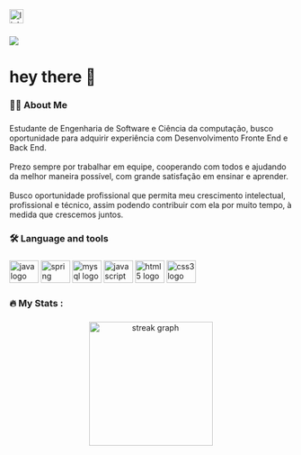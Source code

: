<div align="left">
  <a href="https://www.linkedin.com/in/herinelson/" target="_blank">
    <img src="https://img.shields.io/static/v1?message=LinkedIn&logo=linkedin&label=&color=0077B5&logoColor=white&labelColor=&style=for-the-badge" height="25" alt="linkedin logo"  />
  </a>
</div>

###

<div align="leftr">
  <img src="https://visitor-badge.laobi.icu/badge?page_id=Herinelson.Herinelson&"  />
</div>

###

<h1 align="left">hey there 👋</h1>

###

<h3 align="left">👩‍💻  About Me</h3>

###

<p align="left">Estudante de Engenharia de Software e Ciência da computação, busco oportunidade para adquirir experiência com Desenvolvimento Fronte End e Back End.<br><br>Prezo sempre por trabalhar em equipe, cooperando com todos e ajudando da melhor maneira possível, com grande satisfação em ensinar e aprender.<br><br>Busco oportunidade profissional que permita meu crescimento intelectual, profissional e técnico, assim podendo contribuir com ela por muito tempo, à medida que crescemos juntos.</p>

###

<h3 align="left">🛠 Language and tools</h3>

###

<div align="left">
  <img src="https://cdn.jsdelivr.net/gh/devicons/devicon/icons/java/java-original.svg" height="40" width="52" alt="java logo"  />
  <img src="https://cdn.jsdelivr.net/gh/devicons/devicon/icons/spring/spring-original.svg" height="40" width="52" alt="spring logo"  />
  <img src="https://cdn.jsdelivr.net/gh/devicons/devicon/icons/mysql/mysql-original.svg" height="40" width="52" alt="mysql logo"  />
  <img src="https://cdn.jsdelivr.net/gh/devicons/devicon/icons/javascript/javascript-original.svg" height="40" width="52" alt="javascript logo"  />
  <img src="https://cdn.jsdelivr.net/gh/devicons/devicon/icons/html5/html5-original.svg" height="40" width="52" alt="html5 logo"  />
  <img src="https://cdn.jsdelivr.net/gh/devicons/devicon/icons/css3/css3-original.svg" height="40" width="52" alt="css3 logo"  />
</div>

###

<h3 align="left">🔥   My Stats :</h3>

###

<div align="center">
  <img src="https://streak-stats.demolab.com?user=Herinelson&locale=en&mode=daily&theme=dark&hide_border=false&border_radius=5&order=3" height="220" alt="streak graph"  />
</div>
